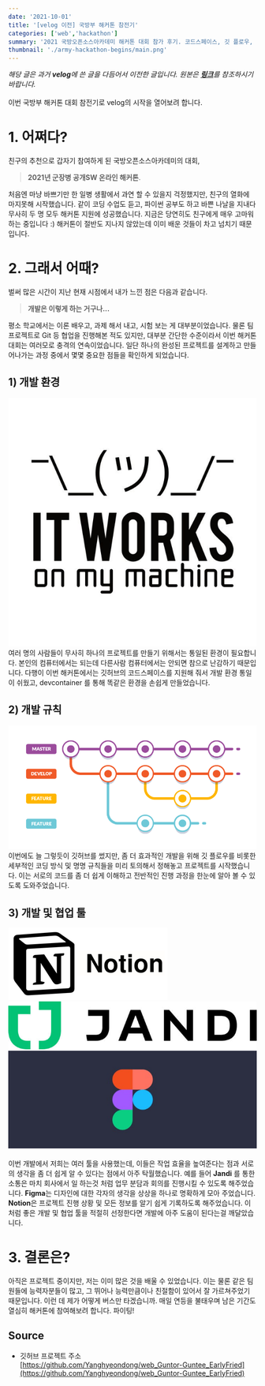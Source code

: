 ```yaml
---
date: '2021-10-01'
title: '[velog 이전] 국방부 해커톤 참전기'
categories: ['web','hackathon']
summary: '2021 국방오픈소스아카데미 해커톤 대회 참가 후기. 코드스페이스, 깃 플로우, 협업 툴 활용법'
thumbnail: './army-hackathon-begins/main.png'
---
```

*해당 글은 과거 **velog**에 쓴 글을 다듬어서 이전한 글입니다. 원본은 [**링크**](https://velog.io/@hdyang0686/%EB%8A%A6%EC%9D%80-%ED%95%B4%EC%BB%A4%ED%86%A4-%EC%B0%B8%EC%A0%84%EA%B8%B0)를 참조하시기 바랍니다.*   
\
이번 국방부 해커톤 대회 참전기로 velog의 시작을 열어보려 합니다.


# 1. 어쩌다?
친구의 추천으로 갑자기 참여하게 된 국방오픈소스아카데미의 대회,
> **2021년 군장병 공개SW 온라인 해커톤**. 

처음엔 마냥 바쁘기만 한 일병 생활에서 과연 할 수 있을지 걱정했지만, 친구의 열화에 마지못해 시작했습니다. 같이 코딩 수업도 듣고, 파이썬 공부도 하고 바쁜 나날을 지내다 무사히 두 명 모두 해커톤 지원에 성공했습니다. 지금은 당연히도 친구에게 매우 고마워하는 중입니다 :) 해커톤이 절반도 지나지 않았는데 이미 배운 것들이 차고 넘치기 때문입니다.

# 2. 그래서 어때?
벌써 많은 시간이 지난 현재 시점에서 내가 느낀 점은 다음과 같습니다.
> **개발은 이렇게 하는 거구나...**

평소 학교에서는 이론 배우고, 과제 해서 내고, 시험 보는 게 대부분이었습니다. 물론 팀 프로젝트로 Git 등 협업을 진행해본 적도 있지만, 대부분 간단한 수준이라서 이번 해커톤 대회는 여러모로 충격의 연속이었습니다. 일단 하나의 완성된 프로젝트를 설계하고 만들어나가는 과정 중에서 몇몇 중요한 점들을 확인하게 되었습니다.  

## 1) 개발 환경
![1](./army-hackathon-begins/1.png)
여러 명의 사람들이 무사히 하나의 프로젝트를 만들기 위해서는 통일된 환경이 필요합니다. 본인의 컴퓨터에서는 되는데 다른사람 컴퓨터에서는 안되면 참으로 난감하기 때문입니다. 다행이 이번 해커톤에서는 깃허브의 코드스페이스를 지원해 줘서 개발 환경 통일이 쉬웠고, devcontainer 를 통해 똑같은 환경을 손쉽게 만들었습니다.  

## 2) 개발 규칙
![2](./army-hackathon-begins/2.png)
이번에도 늘 그렇듯이 깃허브를 썼지만, 좀 더 효과적인 개발을 위해 깃 플로우를 비롯한 세부적인 코딩 방식 및 명명 규칙들을 미리 토의해서 정해놓고 프로젝트를 시작했습니다. 이는 서로의 코드를 좀 더 쉽게 이해하고 전반적인 진행 과정을 한눈에 알아 볼 수 있도록 도와주었습니다.  

## 3) 개발 및 협업 툴
![4](./army-hackathon-begins/4.png)  
![5](./army-hackathon-begins/5.png)  
![3](./army-hackathon-begins/3.png)  
\
이번 개발에서 저희는 여러 툴을 사용했는데, 이들은 작업 효율을 높여준다는 점과 서로의 생각을 좀 더 쉽게 알 수 있다는 점에서 아주 탁월했습니다. 
예를 들어 **Jandi** 를 통한 소통은 마치 회사에서 일 하는것 처럼 업무 분담과 회의를 진행시킬 수 있도록 해주었습니다. 
**Figma**는 디자인에 대한 각자의 생각을 상상을 하나로 명확하게 모아 주었습니다.
**Notion**은 프로젝트 진행 상황 및 모든 정보를 알기 쉽게 기록하도록 해주었습니다.
이처럼 좋은 개발 및 협업 툴을 적절히 선정한다면 개발에 아주 도움이 된다는걸 깨달았습니다.

# 3. 결론은?
아직은 프로젝트 중이지만, 저는 이미 많은 것을 배울 수 있었습니다. 이는 물론 같은 팀원들에 능력자분들이 많고, 그 뛰어나 능력만큼이나 친절함이 있어서 잘 가르쳐주었기 때문입니다. 이런 데 제가 어떻게 버스만 타겠습니까. 매일 연등을 불태우며 남은 기간도 열심히 해커톤에 참여해보려 합니다. 파이팅!

## Source

- 깃허브 프로젝트 주소  
  [https://github.com/Yanghyeondong/web_Guntor-Guntee_EarlyFried](https://github.com/Yanghyeondong/web_Guntor-Guntee_EarlyFried)